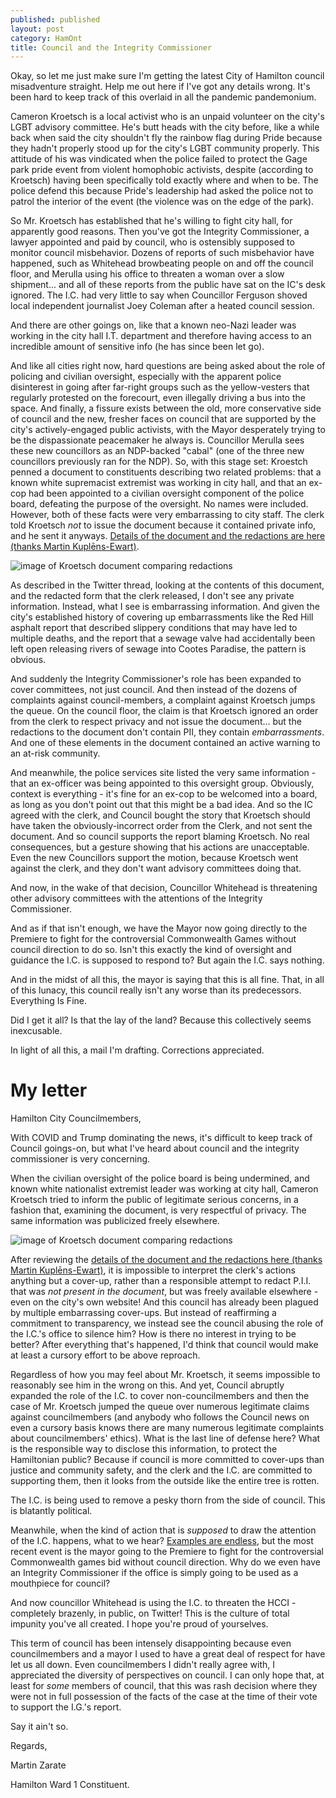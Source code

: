 ```yaml
---
published: published
layout: post
category: HamOnt
title: Council and the Integrity Commissioner
---
```


Okay, so let me just make sure I'm getting the latest City of Hamilton council
misadventure straight.  Help me out here if I've got any details wrong.  It's
been hard to keep track of this overlaid in all the pandemic pandemonium.

Cameron Kroetsch is a local activist who is an unpaid volunteer on the city's
LGBT advisory committee.  He's butt heads with the city before, like a while
back when said the city shouldn't fly the rainbow flag during Pride because they
hadn't properly stood up for the city's LGBT community properly. This attitude
of his was vindicated when the police failed to protect the Gage park pride
event from violent homophobic activists, despite (according to Kroetsch) having
been specifically told exactly where and when to be.  The police defend this
because Pride's leadership had asked the police not to patrol the interior of
the event (the violence was on the edge of the park).

So Mr. Kroetsch has established that he's willing to fight city hall, for
apparently good reasons. Then you've got the Integrity Commissioner, a lawyer
appointed and paid by council, who is ostensibly supposed to monitor council
misbehavior.  Dozens of reports of such misbehavior have happened, such as
Whitehead browbeating people on and off the council floor, and Merulla using his
office to threaten a woman over a slow shipment... and all of these reports from
the public have sat on the IC's desk ignored.  The I.C. had very little to say
when Councillor Ferguson shoved local independent journalist Joey Coleman after
a heated council session.

And there are other goings on, like that a known neo-Nazi leader was working in
the city hall I.T. department and therefore having access to an incredible
amount of sensitive info (he has since been let go).

And like all cities right now, hard questions are being asked about the role of
policing and civilian oversight, especially with the apparent police disinterest
in going after far-right groups such as the yellow-vesters that regularly
protested on the forecourt, even illegally driving a bus into the space. And
finally, a fissure exists between the old, more conservative side of council and
the new, fresher faces on council that are supported by the city's
actively-engaged public activists, with the Mayor desperately trying to be the
dispassionate peacemaker he always is.  Councillor Merulla sees these new
councillors as an NDP-backed "cabal" (one of the three new councillors
previously ran for the NDP). So, with this stage set: Kroestch penned a document
to constituents describing two related problems: that a known white supremacist
extremist was working in city hall, and that an ex-cop had been appointed to a
civilian oversight component of the police board, defeating the purpose of the
oversight.  No names were included.  However, both of these facts were very
embarrassing to city staff.  The clerk told Kroetsch *not* to issue the document
because it contained private info, and he sent it anyways. [Details of the
document and the redactions are here (thanks Martin
Kuplēns-Ewart)](https://twitter.com/mkuplens/status/1311673941790949378).

![image of Kroetsch document comparing redactions](/images/2020-10-10-integrity-commissioner/Kroetsch-document-censored-and-original.jpg)

As described in the Twitter thread, looking at the contents of this document, and
the redacted form that the clerk released, I don't see any private information.
Instead, what I see is embarrassing information.  And given the city's
established history of covering up embarrassments like the Red Hill asphalt
report that described slippery conditions that may have led to multiple deaths,
and the report that a sewage valve had accidentally been left open releasing
rivers of sewage into Cootes Paradise, the pattern is obvious.

And suddenly the Integrity Commissioner's role has been expanded to cover
committees, not just council.  And then instead of the dozens of complaints
against council-members, a complaint against Kroetsch jumps the queue.  On the
council floor, the claim is that Kroetsch ignored an order from the clerk to
respect privacy and not issue the document... but the redactions to the document
don't contain PII, they contain *embarrassments*.  And one of these elements in
the document contained an active warning to an at-risk community.

And meanwhile, the police services site listed the very same information - that
an ex-officer was being appointed to this oversight group.  Obviously, context
is everything - it's fine for an ex-cop to be welcomed into a board, as long as
you don't point out that this might be a bad idea. And so the IC agreed with the
clerk, and Council bought the story that Kroetsch should have taken the
obviously-incorrect order from the Clerk, and not sent the document.  And so
council supports the report blaming Kroetsch.  No real consequences, but a
gesture showing that his actions are unacceptable.  Even the new Councillors
support the motion, because Kroetsch went against the clerk, and they don't want
advisory committees doing that.

And now, in the wake of that decision, Councillor Whitehead is threatening other
advisory committees with the attentions of the Integrity Commissioner.

And as if that isn't enough, we have the Mayor now going directly to the
Premiere to fight for the controversial Commonwealth Games without council
direction to do so.  Isn't this exactly the kind of oversight and guidance the
I.C. is supposed to respond to?  But again the I.C. says nothing.

And in the midst of all this, the mayor is saying that this is all fine.  That,
in all of this lunacy, this council really isn't any worse than its
predecessors.  Everything Is Fine.

Did I get it all?  Is that the lay of the land? Because this collectively seems
inexcusable.

In light of all this, a mail I'm drafting.  Corrections appreciated.

# My letter

Hamilton City Councilmembers,

With COVID and Trump dominating the news, it's difficult to keep track of
Council goings-on, but what I've heard about council and the integrity
commissioner is very concerning.

When the civilian oversight of the police board is being undermined, and known
white nationalist extremist leader was working at city hall, Cameron Kroetsch
tried to inform the public of legitimate serious concerns, in a fashion that,
examining the document, is very respectful of privacy.  The same information was
publicized freely elsewhere.

![image of Kroetsch document comparing redactions](/images/2020-10-10-integrity-commissioner/Kroetsch-document-censored-and-original.jpg)

After reviewing the [details of the document and the redactions here (thanks
Martin Kuplēns-Ewart)](https://twitter.com/mkuplens/status/1311673941790949378),
it is impossible to interpret the clerk's actions anything but a cover-up,
rather than a responsible attempt to redact P.I.I. that was *not present in the
document*, but was freely available elsewhere - even on the city's own website!
And this council has already been plagued by multiple embarrassing cover-ups.
But instead of reaffirming a commitment to transparency, we instead see the
council abusing the role of the I.C.'s office to silence him?  How is there no
interest in trying to be better?  After everything that's happened, I'd think
that council would make at least a cursory effort to be above reproach.

Regardless of how you may feel about Mr. Kroetsch, it seems impossible to
reasonably see him in the wrong on this.  And yet, Council abruptly expanded the
role of the I.C. to cover non-councilmembers and then the case of Mr. Kroetsch
jumped the queue over numerous legitimate claims against councilmembers (and
anybody who follows the Council news on even a cursory basis knows there are
many numerous legitimate complaints about councilmembers' ethics).  What is the
last line of defense here?  What is the responsible way to disclose this
information, to protect the Hamiltonian public?  Because if council is more
committed to cover-ups than justice and community safety, and the clerk and the
I.C. are committed to supporting them, then it looks from the outside like the
entire tree is rotten.

The I.C. is being used to remove a pesky thorn from the side of
council. This is blatantly political.

Meanwhile, when the kind of action that is *supposed* to draw the attention of
the I.C. happens, what to we hear?  [Examples are
endless](https://www.chch.com/a-kitchener-business-has-filed-a-complaint-against-hamilton-councillor-sam-merulla/),
but the most recent event is the mayor going to the Premiere to fight for the
controversial Commonwealth games bid without council direction.  Why do we even
have an Integrity Commissioner if the office is simply going to be used as a
mouthpiece for council?

And now councillor Whitehead is using the I.C. to threaten the HCCI - completely
brazenly, in public, on Twitter!  This is the culture of total impunity you've
all created.  I hope you're proud of yourselves.

This term of council has been intensely disappointing because even
councilmembers and a mayor I used to have a great deal of respect for have let
us all down.  Even councilmembers I didn't really agree with, I appreciated the
diversity of perspectives on council.  I can only hope that, at least for *some*
members of council, that this was rash decision where they were not in full
possession of the facts of the case at the time of their vote to support the
I.G.'s report.

Say it ain't so.

Regards,

Martin Zarate

Hamilton Ward 1 Constituent.